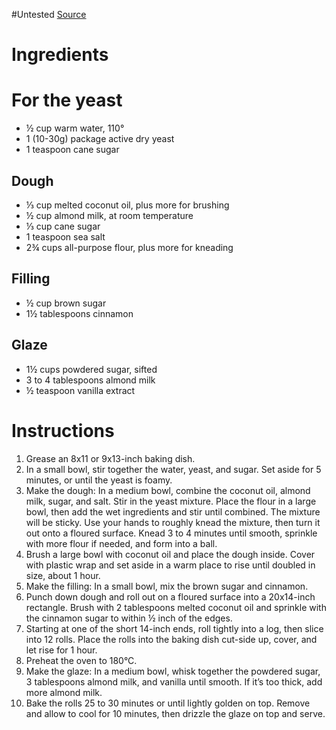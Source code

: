 #Untested 
[Source](https://www.loveandlemons.com/cinnamon-rolls/)
# Ingredients
# For the yeast
- ½ cup warm water, 110°
- 1 (10-30g) package active dry yeast
- 1 teaspoon cane sugar
## Dough
- ⅓ cup melted coconut oil, plus more for brushing
- ½ cup almond milk, at room temperature
- ⅓ cup cane sugar
- 1 teaspoon sea salt
- 2¾ cups all-purpose flour, plus more for kneading
## Filling
- ½ cup brown sugar
- 1½ tablespoons cinnamon
## Glaze
- 1½ cups powdered sugar, sifted
- 3 to 4 tablespoons almond milk
- ½ teaspoon vanilla extract

# Instructions
1. Grease an 8x11 or 9x13-inch baking dish.
2. In a small bowl, stir together the water, yeast, and sugar. Set aside for 5 minutes, or until the yeast is foamy. 
3. Make the dough: In a medium bowl, combine the coconut oil, almond milk, sugar, and salt. Stir in the yeast mixture. Place the flour in a large bowl, then add the wet ingredients and stir until combined. The mixture will be sticky. Use your hands to roughly knead the mixture, then turn it out onto a floured surface. Knead 3 to 4 minutes until smooth, sprinkle with more flour if needed, and form into a ball. 
4. Brush a large bowl with coconut oil and place the dough inside. Cover with plastic wrap and set aside in a warm place to rise until doubled in size, about 1 hour.
5. Make the filling: In a small bowl, mix the brown sugar and cinnamon.
6. Punch down dough and roll out on a floured surface into a 20x14-inch rectangle. Brush with 2 tablespoons melted coconut oil and sprinkle with the cinnamon sugar to within ½ inch of the edges.
7. Starting at one of the short 14-inch ends, roll tightly into a log, then slice into 12 rolls. Place the rolls into the baking dish cut-side up, cover, and let rise for 1 hour.
8. Preheat the oven to 180°C.
9. Make the glaze: In a medium bowl, whisk together the powdered sugar, 3 tablespoons almond milk, and vanilla until smooth. If it’s too thick, add more almond milk.
10. Bake the rolls 25 to 30 minutes or until lightly golden on top. Remove and allow to cool for 10 minutes, then drizzle the glaze on top and serve.